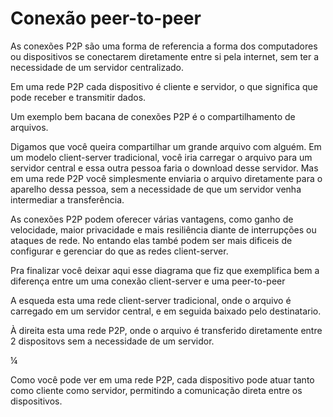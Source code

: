 # Conexão peer-to-peer


As conexões P2P são uma forma de referencia a forma dos computadores ou dispositivos se conectarem diretamente entre si pela internet, sem ter a necessidade de um servidor centralizado.

Em uma rede P2P cada dispositivo é cliente e servidor, o que significa que pode receber e transmitir dados.

Um exemplo bem bacana de conexões P2P é o compartilhamento de arquivos.

Digamos que você queira compartilhar um grande arquivo com alguém. Em um modelo client-server tradicional, você iria carregar o arquivo para um servidor central e essa outra pessoa faria o download desse servidor. Mas em uma rede P2P você simplesmente enviaria o arquivo diretamente para o aparelho dessa pessoa, sem a necessidade de que um servidor venha intermediar a transferência.

As conexões P2P podem oferecer várias vantagens, como ganho de velocidade, maior privacidade e mais resiliência diante de interrupções ou ataques de rede. No entando elas també podem ser mais dificeis de configurar e gerenciar do que as redes client-server.

Pra finalizar você deixar aqui esse diagrama que fiz que exemplifica bem a diferença entre um uma conexão client-server e uma peer-to-peer

A esqueda esta uma rede client-server tradicional, onde o arquivo é carregado em um servidor central, e em seguida baixado pelo destinatario.

À direita esta uma rede P2P, onde o arquivo é transferido diretamente entre 2 dispositovs sem a necessidade de um servidor.

¼
<imagem aqui>

 Como você pode ver em uma rede P2P, cada dispositivo pode atuar tanto como cliente como servidor, permitindo a comunicação direta entre os dispositivos.